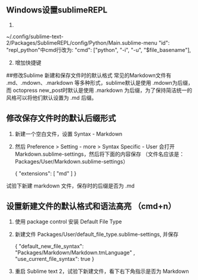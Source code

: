 ## Windows设置sublimeREPL
1. 
~/.config/sublime-text-2/Packages/SublimeREPL/config/Python/Main.sublime-menu
"id": "repl_python"中cmd行改为:
"cmd": ["python", "-i", "-u", "$file_basename"],

2. 增加快捷键

##修改Sublime 新建和保存文件时的默认格式
常见的Markdown文件有 .md、.mdown、.markdown 等多种形式，sublime默认是使用 .mdown为后缀，而 octopress new_post时默认是使用 .markdown 为后缀，为了保持简洁统一的风格可以将他们默认设置为 .md 后缀。

## 修改保存文件时的默认后缀形式

1. 新建一个空白文件，设置 Syntax - Markdown

2. 然后 Preference > Setting - more > Syntax Specific - User 会打开 Markdown.sublime-settings，然后将下面的内容保存 （文件名应该是：Packages/User/Markdown.sublime-settings）

    {
      "extensions": [ "md" ]
    }

试验下新建 markdown 文件，保存时的后缀是否为 .md

## 设置新建文件的默认格式和语法高亮 （cmd+n）

1. 使用 package control 安装 Default File Type

2. 新建文件 Packages/User/default_file_type.sublime-settings, 并保存

    {
      "default_new_file_syntax": "Packages/Markdown/Markdown.tmLanguage"
      , "use_current_file_syntax": true
    }

3. 重启 Sublime text 2，试验下新建文件，看下右下角指示是否为 Markdown
